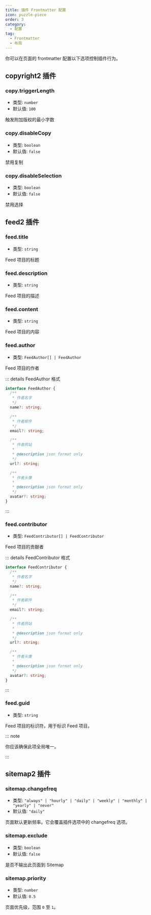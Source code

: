 ```yaml
---
title: 插件 Frontmatter 配置
icon: puzzle-piece
order: 3
category:
  - 配置
tag:
  - Frontmatter
  - 布局
---
```


你可以在页面的 frontmatter 配置以下选项控制插件行为。

## copyright2 插件

### copy.triggerLength

- 类型: `number`
- 默认值: `100`

触发附加版权的最小字数

### copy.disableCopy

- 类型: `boolean`
- 默认值: `false`

禁用复制

### copy.disableSelection

- 类型: `boolean`
- 默认值: `false`

禁用选择

## feed2 插件

### feed.title

- 类型: `string`

Feed 项目的标题

### feed.description

- 类型: `string`

Feed 项目的描述

### feed.content

- 类型: `string`

Feed 项目的内容

### feed.author

- 类型: `FeedAuthor[] | FeedAuthor`

Feed 项目的作者

::: details FeedAuthor 格式

```ts
interface FeedAuthor {
  /**
   * 作者名字
   */
  name?: string;

  /**
   * 作者邮件
   */
  email?: string;

  /**
   * 作者网站
   *
   * @description json format only
   */
  url?: string;

  /**
   * 作者头像
   *
   * @description json format only
   */
  avatar?: string;
}
```

:::

### feed.contributor

- 类型: `FeedContributor[] | FeedContributor`

Feed 项目的贡献者

::: details FeedContributor 格式

```ts
interface FeedContributor {
  /**
   * 作者名字
   */
  name?: string;

  /**
   * 作者邮件
   */
  email?: string;

  /**
   * 作者网站
   *
   * @description json format only
   */
  url?: string;

  /**
   * 作者头像
   *
   * @description json format only
   */
  avatar?: string;
}
```

:::

### feed.guid

- 类型: `string`

Feed 项目的标识符，用于标识 Feed 项目。

::: note

你应该确保此项全局唯一。

:::

## sitemap2 插件

### sitemap.changefreq

- 类型: `"always" | "hourly" | "daily" | "weekly" | "monthly" | "yearly" | "never"`
- 默认值: `"daily"`

页面默认更新频率。它会覆盖插件选项中的 changefreq 选项。

### sitemap.exclude

- 类型: `boolean`
- 默认值: `false`

是否不输出此页面到 Sitemap

### sitemap.priority

- 类型: `number`
- 默认值: `0.5`

页面优先级，范围 `0` 至 `1`。
